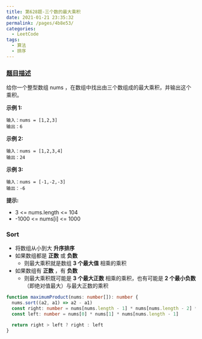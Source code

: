 ```yaml
---
title: 第628题-三个数的最大乘积
date: 2021-01-21 23:35:32
permalink: /pages/4b8e53/
categories:
  - LeetCode
tags:
  - 算法
  - 排序
---
```


### [题目描述](https://leetcode-cn.com/problems/maximum-product-of-three-numbers/solution/)

给你一个整型数组 <span class="span-shadow">nums</span> ，在数组中找出由三个数组成的最大乘积，并输出这个乘积。

<!-- more -->

**示例 1:**

```
输入：nums = [1,2,3]
输出：6
```

**示例 2:**

```
输入：nums = [1,2,3,4]
输出：24
```

**示例 3:**

```
输入：nums = [-1,-2,-3]
输出：-6
```

**提示:**

- <span class="span-shadow">3 <= nums.length <= 104</span>
- <span class="span-shadow">-1000 <= nums[i] <= 1000</span>

### Sort

- 将数组从小到大 **升序排序**
- 如果数组都是 **正数** 或 **负数**
  - 则最大乘积就是数组 **3 个最大值** 相乘的乘积
- 如果数组有 **正数** ，有 **负数**
  - 则最大乘积既可能是 **3 个最大正数** 相乘的乘积，也有可能是 **2 个最小负数** （即绝对值最大）与最大正数的乘积

```TypeScript
function maximumProduct(nums: number[]): number {
  nums.sort((a2, a1) => a2 - a1)
  const right: number = nums[nums.length - 1] * nums[nums.length - 2] * nums[nums.length - 3]
  const left: number = nums[0] * nums[1] * nums[nums.length - 1]

  return right > left ? right : left
}
```
